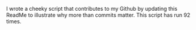 I wrote a cheeky script that contributes to my Github by updating this ReadMe to illustrate why more than commits matter. This script has run 92 times.